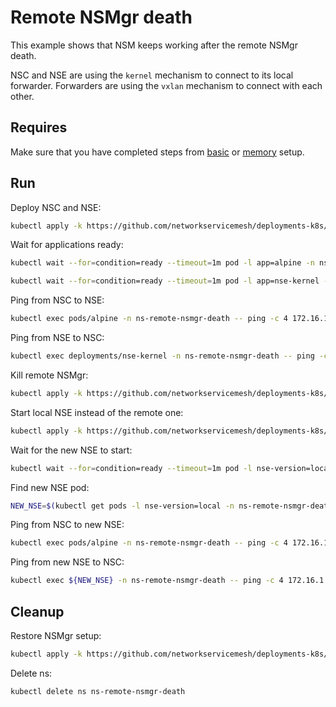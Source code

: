 # Remote NSMgr death

This example shows that NSM keeps working after the remote NSMgr death.

NSC and NSE are using the `kernel` mechanism to connect to its local forwarder.
Forwarders are using the `vxlan` mechanism to connect with each other.

## Requires

Make sure that you have completed steps from [basic](../../basic) or [memory](../../memory) setup.

## Run

Deploy NSC and NSE:
```bash
kubectl apply -k https://github.com/networkservicemesh/deployments-k8s/examples/heal/remote-nsmgr-death/remote-nse?ref=1a7bdbaa9fbe7cd8bf2bf64b6aeced4e7132da94
```

Wait for applications ready:
```bash
kubectl wait --for=condition=ready --timeout=1m pod -l app=alpine -n ns-remote-nsmgr-death
```
```bash
kubectl wait --for=condition=ready --timeout=1m pod -l app=nse-kernel -n ns-remote-nsmgr-death
```

Ping from NSC to NSE:
```bash
kubectl exec pods/alpine -n ns-remote-nsmgr-death -- ping -c 4 172.16.1.100
```

Ping from NSE to NSC:
```bash
kubectl exec deployments/nse-kernel -n ns-remote-nsmgr-death -- ping -c 4 172.16.1.101
```

Kill remote NSMgr:
```bash
kubectl apply -k https://github.com/networkservicemesh/deployments-k8s/examples/heal/remote-nsmgr-death/nsmgr-death?ref=1a7bdbaa9fbe7cd8bf2bf64b6aeced4e7132da94
```

Start local NSE instead of the remote one:
```bash
kubectl apply -k https://github.com/networkservicemesh/deployments-k8s/examples/heal/remote-nsmgr-death/local-nse?ref=1a7bdbaa9fbe7cd8bf2bf64b6aeced4e7132da94
```

Wait for the new NSE to start:
```bash
kubectl wait --for=condition=ready --timeout=1m pod -l nse-version=local -n ns-remote-nsmgr-death
```

Find new NSE pod:
```bash
NEW_NSE=$(kubectl get pods -l nse-version=local -n ns-remote-nsmgr-death --template '{{range .items}}{{.metadata.name}}{{"\n"}}{{end}}')
```

Ping from NSC to new NSE:
```bash
kubectl exec pods/alpine -n ns-remote-nsmgr-death -- ping -c 4 172.16.1.102
```

Ping from new NSE to NSC:
```bash
kubectl exec ${NEW_NSE} -n ns-remote-nsmgr-death -- ping -c 4 172.16.1.103
```

## Cleanup

Restore NSMgr setup:
```bash
kubectl apply -k https://github.com/networkservicemesh/deployments-k8s/apps/nsmgr?ref=1a7bdbaa9fbe7cd8bf2bf64b6aeced4e7132da94 -n nsm-system
```

Delete ns:
```bash
kubectl delete ns ns-remote-nsmgr-death
```
